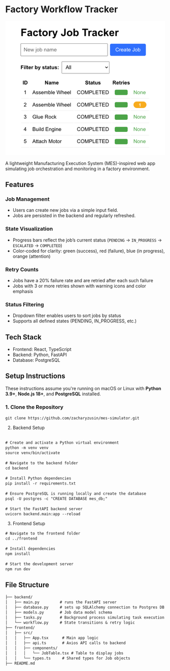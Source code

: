 # Factory Workflow Tracker

![Image](factory.png)

A lightweight Manufacturing Execution System (MES)-inspired web app simulating job orchestration and monitoring in a factory environment.

## Features

### Job Management
- Users can create new jobs via a simple input field.
- Jobs are persisted in the backend and regularly refreshed.

### State Visualization
- Progress bars reflect the job’s current status (`PENDING` → `IN_PROGRESS` → `ESCALATED` → `COMPLETED`)
- Color-coded for clarity: green (success), red (failure), blue (in progress), orange (attention)

### Retry Counts
- Jobs have a 20% failure rate and are retried after each such failure
- Jobs with 3 or more retries shown with warning icons and color emphasis

### Status Filtering
- Dropdown filter enables users to sort jobs by status
- Supports all defined states (PENDING, IN_PROGRESS, etc.)

## Tech Stack
- Frontend: React, TypeScript
- Backend: Python, FastAPI
- Database: PostgreSQL

## Setup Instructions

These instructions assume you're running on macOS or Linux with **Python 3.9+**, **Node.js 18+**, and **PostgreSQL** installed.

### 1. Clone the Repository

```
git clone https://github.com/zacharyzusin/mes-simulator.git
```

2. Backend Setup
```

# Create and activate a Python virtual environment
python -m venv venv
source venv/bin/activate

# Navigate to the backend folder
cd backend

# Install Python dependencies
pip install -r requirements.txt

# Ensure PostgreSQL is running locally and create the database
psql -U postgres -c "CREATE DATABASE mes_db;"

# Start the FastAPI backend server
uvicorn backend.main:app --reload
```

3. Frontend Setup
```
# Navigate to the frontend folder
cd ../frontend

# Install dependencies
npm install

# Start the development server
npm run dev
```

## File Structure
```
├── backend/
│   ├── main.py         # runs the FastAPI server
│   ├── database.py     # sets up SQLAlchemy connection to Postgres DB
│   ├── models.py       # Job data model schema
│   ├── tasks.py        # Background process simulating task execution
│   └── workflow.py     # State transitions & retry logic
├── frontend/
│   ├── src/
│   │   ├── App.tsx      # Main app logic
│   │   ├── api.ts       # Axios API calls to backend
│   │   ├── components/
│   │   │   └── JobTable.tsx # Table to display jobs
│   │   └── types.ts     # Shared types for Job objects
├── README.md
```
